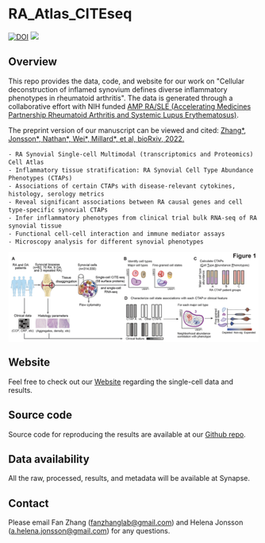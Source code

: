 # RA_Atlas_CITEseq

[![DOI](https://zenodo.org/badge/367384023.svg)](https://zenodo.org/badge/latestdoi/367384023)
![](https://komarev.com/ghpvc/?username=immunogenomics&style=flat-square&color=blueviolet)

## Overview
This repo provides the data, code, and website for our work on "Cellular deconstruction of inflamed synovium defines diverse inflammatory phenotypes in rheumatoid arthritis". The data is generated through a collaborative effort with NIH funded [AMP RA/SLE (Accelerating Medicines Partnership Rheumatoid Arthritis and Systemic Lupus Erythematosus)](https://www.niams.nih.gov/grants-funding/funded-research/accelerating-medicines/RA-SLE).

The preprint version of our manuscript can be viewed and cited: [Zhang*, Jonsson*, Nathan*, Wei*, Millard*, et al, bioRxiv, 2022.](https://www.biorxiv.org/content/10.1101/2022.02.25.481990v1.abstract)

```
- RA Synovial Single-cell Multimodal (transcriptomics and Proteomics) Cell Atlas
- Inflammatory tissue stratification: RA Synovial Cell Type Abundance Phenotypes (CTAPs)
- Associations of certain CTAPs with disease-relevant cytokines, histology, serology metrics
- Reveal significant associations between RA causal genes and cell type-specific synovial CTAPs
- Infer inflammatory phenotypes from clinical trial bulk RNA-seq of RA synovial tissue
- Functional cell-cell interaction and immune mediator assays
- Microscopy analysis for different synovial phenotypes 
```

<img src="https://github.com/immunogenomics/RA_Atlas_CITEseq/blob/master/figure/overview.png" width="800" align="center">


## Website
Feel free to check out our [Website](https://immunogenomics.io/ampra2/) regarding the single-cell data and results.


## Source code
Source code for reproducing the results are available at our [Github repo](https://github.com/immunogenomics/RA_Atlas_CITEseq).


## Data availability
All the raw, processed, results, and metadata will be available at Synapse.

## Contact
Please email Fan Zhang (fanzhanglab@gmail.com) and Helena Jonsson (a.helena.jonsson@gmail.com) for any questions.
